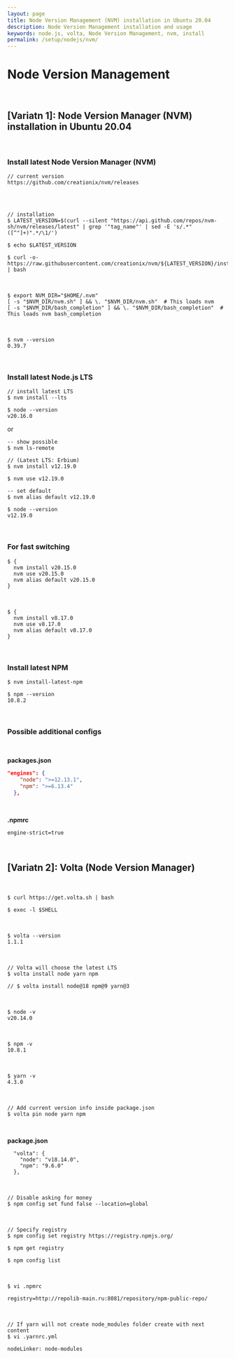 ```yaml
---
layout: page
title: Node Version Management (NVM) installation in Ubuntu 20.04
description: Node Version Management installation and usage
keywords: node.js, volta, Node Version Management, nvm, install
permalink: /setup/nodejs/nvm/
---
```


# Node Version Management

<br/>

## [Variatn 1]: Node Version Manager (NVM) installation in Ubuntu 20.04

<br/>

### Install latest Node Version Manager (NVM)

```
// current version
https://github.com/creationix/nvm/releases
```

<br/>

```

// installation
$ LATEST_VERSION=$(curl --silent "https://api.github.com/repos/nvm-sh/nvm/releases/latest" | grep '"tag_name"' | sed -E 's/.*"([^"]+)".*/\1/')

$ echo $LATEST_VERSION

$ curl -o- https://raw.githubusercontent.com/creationix/nvm/${LATEST_VERSION}/install.sh | bash
```

<br/>

```
$ export NVM_DIR="$HOME/.nvm"
[ -s "$NVM_DIR/nvm.sh" ] && \. "$NVM_DIR/nvm.sh"  # This loads nvm
[ -s "$NVM_DIR/bash_completion" ] && \. "$NVM_DIR/bash_completion"  # This loads nvm bash_completion
```

<br/>

```
$ nvm --version
0.39.7
```

<br/>

### Install latest Node.js LTS

```
// install latest LTS
$ nvm install --lts

$ node --version
v20.16.0
```

or

```
-- show possible
$ nvm ls-remote

// (Latest LTS: Erbium)
$ nvm install v12.19.0

$ nvm use v12.19.0

-- set default
$ nvm alias default v12.19.0

$ node --version
v12.19.0
```

<br/>

### For fast switching

```
$ {
  nvm install v20.15.0
  nvm use v20.15.0
  nvm alias default v20.15.0
}
```

<br/>

```
$ {
  nvm install v8.17.0
  nvm use v8.17.0
  nvm alias default v8.17.0
}
```

<br/>

### Install latest NPM

```
$ nvm install-latest-npm

$ npm --version
10.8.2
```

<br/>

### Possible additional configs

<br/>

**packages.json**

```json
"engines": {
    "node": ">=12.13.1",
    "npm": ">=6.13.4"
  },
```

<br/>

**.npmrc**

```
engine-strict=true
```

<br/>

## [Variatn 2]: Volta (Node Version Manager)

<br/>

```
$ curl https://get.volta.sh | bash

$ exec -l $SHELL
```

<br/>

```
$ volta --version
1.1.1
```

<br/>

<!--
pnpm
-->

```
// Volta will choose the latest LTS
$ volta install node yarn npm

// $ volta install node@18 npm@9 yarn@3
```

<br/>

```
$ node -v
v20.14.0
```

<br/>

```
$ npm -v
10.8.1
```

<br/>

```
$ yarn -v
4.3.0
```

<!--

```
$ pnpm -v
8.14.1
``` -->

<br/>

```
// Add current version info inside package.json
$ volta pin node yarn npm
```

<br/>

**package.json**

```
  "volta": {
    "node": "v18.14.0",
    "npm": "9.6.0"
  },
```

<br/>

```
// Disable asking for money
$ npm config set fund false --location=global
```

<br/>

```
// Specify registry
$ npm config set registry https://registry.npmjs.org/

$ npm get registry

$ npm config list
```

<br/>

```
$ vi .npmrc

registry=http://repolib-main.ru:8081/repository/npm-public-repo/
```

<br/>

```
// If yarn will not create node_modules folder create with next content
$ vi .yarnrc.yml
```

```
nodeLinker: node-modules
```
